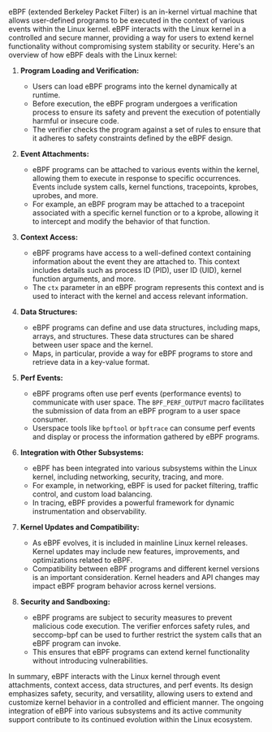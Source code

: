 eBPF (extended Berkeley Packet Filter) is an in-kernel virtual machine that allows user-defined programs to be executed in the context of various events within the Linux kernel. eBPF interacts with the Linux kernel in a controlled and secure manner, providing a way for users to extend kernel functionality without compromising system stability or security. Here's an overview of how eBPF deals with the Linux kernel:

1. **Program Loading and Verification:**
   - Users can load eBPF programs into the kernel dynamically at runtime.
   - Before execution, the eBPF program undergoes a verification process to ensure its safety and prevent the execution of potentially harmful or insecure code.
   - The verifier checks the program against a set of rules to ensure that it adheres to safety constraints defined by the eBPF design.

2. **Event Attachments:**
   - eBPF programs can be attached to various events within the kernel, allowing them to execute in response to specific occurrences. Events include system calls, kernel functions, tracepoints, kprobes, uprobes, and more.
   - For example, an eBPF program may be attached to a tracepoint associated with a specific kernel function or to a kprobe, allowing it to intercept and modify the behavior of that function.

3. **Context Access:**
   - eBPF programs have access to a well-defined context containing information about the event they are attached to. This context includes details such as process ID (PID), user ID (UID), kernel function arguments, and more.
   - The `ctx` parameter in an eBPF program represents this context and is used to interact with the kernel and access relevant information.

4. **Data Structures:**
   - eBPF programs can define and use data structures, including maps, arrays, and structures. These data structures can be shared between user space and the kernel.
   - Maps, in particular, provide a way for eBPF programs to store and retrieve data in a key-value format.

5. **Perf Events:**
   - eBPF programs often use perf events (performance events) to communicate with user space. The `BPF_PERF_OUTPUT` macro facilitates the submission of data from an eBPF program to a user space consumer.
   - Userspace tools like `bpftool` or `bpftrace` can consume perf events and display or process the information gathered by eBPF programs.

6. **Integration with Other Subsystems:**
   - eBPF has been integrated into various subsystems within the Linux kernel, including networking, security, tracing, and more.
   - For example, in networking, eBPF is used for packet filtering, traffic control, and custom load balancing.
   - In tracing, eBPF provides a powerful framework for dynamic instrumentation and observability.

7. **Kernel Updates and Compatibility:**
   - As eBPF evolves, it is included in mainline Linux kernel releases. Kernel updates may include new features, improvements, and optimizations related to eBPF.
   - Compatibility between eBPF programs and different kernel versions is an important consideration. Kernel headers and API changes may impact eBPF program behavior across kernel versions.

8. **Security and Sandboxing:**
   - eBPF programs are subject to security measures to prevent malicious code execution. The verifier enforces safety rules, and seccomp-bpf can be used to further restrict the system calls that an eBPF program can invoke.
   - This ensures that eBPF programs can extend kernel functionality without introducing vulnerabilities.

In summary, eBPF interacts with the Linux kernel through event attachments, context access, data structures, and perf events. Its design emphasizes safety, security, and versatility, allowing users to extend and customize kernel behavior in a controlled and efficient manner. The ongoing integration of eBPF into various subsystems and its active community support contribute to its continued evolution within the Linux ecosystem.